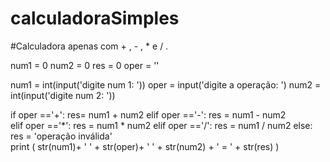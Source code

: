 # calculadoraSimples
#Calculadora apenas com + , - , *  e / . 


num1 = 0
num2 = 0
res = 0
oper = ''

num1 = int(input('digite num 1: '))
oper = input('digite a operação: ')
num2 = int(input('digite num 2: '))


if oper =='+':
  res= num1 + num2
elif oper =='-':
  res = num1 - num2  
elif oper =='*':
  res = num1 * num2
elif oper =='/':
  res = num1 / num2 
else:
  res = 'operação inválida'  
print ( str(num1)+ ' ' + str(oper)+ ' ' + str(num2) + ' = ' + str(res) ) 
